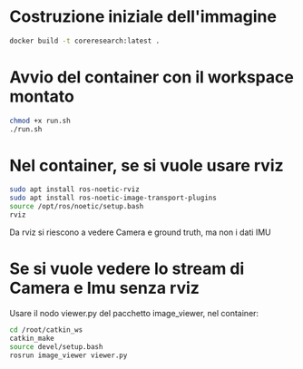 # Costruzione iniziale dell'immagine
```bash
docker build -t coreresearch:latest .
```

# Avvio del container con il workspace montato
```bash
chmod +x run.sh
./run.sh
```

# Nel container, se si vuole usare rviz
```bash
sudo apt install ros-noetic-rviz
sudo apt install ros-noetic-image-transport-plugins
source /opt/ros/noetic/setup.bash
rviz
```
Da rviz si riescono a vedere Camera e ground truth, ma non i dati IMU

# Se si vuole vedere lo stream di Camera e Imu senza rviz
Usare il nodo viewer.py del pacchetto image_viewer, nel container:
```bash
cd /root/catkin_ws
catkin_make
source devel/setup.bash
rosrun image_viewer viewer.py
```